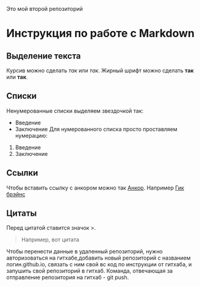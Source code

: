 Это мой второй репозиторий

# Инструкция по работе с Markdown 

## Выделение текста
Курсив можно сделать *так* или _так_.
Жирный шрифт можно сделать **так** или __так__.
## Списки
Ненумерованные списки выделяем звездочкой так:
* Введение
* Заключение
Для нумерованного списка просто проставляем нумерацию:
1. Введение
2. Заключение
## Ссылки
Чтобы вставить ссылку с анкором можно так [Анкор](ссылка).
Например [Гик брэйнс](https://gb.ru/)
## Цитаты
Перед цитатой ставится значок >.
>Например, вот цитата

Чтобы перенести данные в удаленный репозиторий, нужно авторизоваться на гитхабе,добавить новый репозиторий с названием логин.github.io, связать с ним свой вс код по инструкции от гитхаба, и запушить свой репозиторий в гитхаб. Команда, отвечающая за отправление репозитория на гитхаб - git push.
